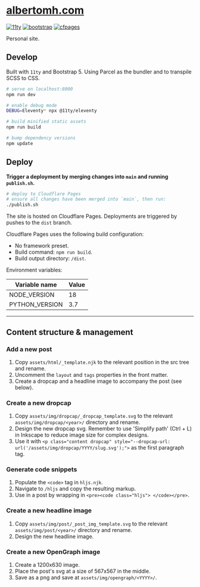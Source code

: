 # <a href="https://www.albertomh.com" target="_blank">albertomh.com</a>

[![11ty](https://img.shields.io/badge/static-ffffff?logo=eleventy&logoColor=222222)](https://github.com/11ty/eleventy/)
[![bootstrap](https://img.shields.io/badge/5-7952B3?logo=bootstrap&logoColor=white)](https://github.com/twbs/bootstrap)
[![cfpages](https://img.shields.io/badge/pages-ffffff?logo=cloudflare&logoColor=#F38020)](https://pages.cloudflare.com/)

Personal site.

## Develop

Built with `11ty` and Bootstrap 5. Using Parcel as the bundler and to transpile SCSS to CSS.  

```sh
# serve on localhost:8000
npm run dev

# enable debug mode
DEBUG=Eleventy* npx @11ty/eleventy

# build minified static assets
npm run build

# bump dependency versions
npm update
```

## Deploy

**Trigger a deployment by merging changes into `main` and running `publish.sh`.**  

```sh
# deploy to Cloudflare Pages
# ensure all changes have been merged into `main`, then run:
./publish.sh
```

The site is hosted on Cloudflare Pages. Deployments are triggered by pushes to the `dist` branch.  

Cloudflare Pages uses the following build configuration:  
- No framework preset.
- Build command: `npm run build`.
- Build output directory: `/dist`.

Environment variables:  

| Variable name  | Value       |
| -------------- | ----------- |
| NODE_VERSION   | 18          |
| PYTHON_VERSION | 3.7         |

---

## Content structure & management

### Add a new post
1. Copy `assets/html/_template.njk` to the relevant position in the src tree and rename.
1. Uncomment the `layout` and `tags` properties in the front matter.
1. Create a dropcap and a headline image to accompany the post (see below).

### Create a new dropcap
1. Copy `assets/img/dropcap/_dropcap_template.svg` to the relevant 
`assets/img/dropcap/<year>/` directory and rename.
1. Design the new dropcap svg. Remember to use 'Simplify path' (Ctrl + L) in Inkscape to reduce image size for complex designs.
1. Use it with `<p class="content dropcap" style="--dropcap-url: url('/assets/img/dropcap/YYYY/slug.svg');">` as the first paragraph tag. 

### Generate code snippets
1. Populate the `<code>` tag in `hljs.njk`.
1. Navigate to `/hljs` and copy the resulting markup.
1. Use in a post by wrapping in `<pre><code class="hljs"> </code></pre>`.

### Create a new headline image
1. Copy `assets/img/post/_post_img_template.svg` to the relevant 
`assets/img/post/<year>/` directory and rename.
1. Design the new headline image.

### Create a new OpenGraph image
1. Create a 1200x630 image.
1. Place the post's svg at a size of 567x567 in the middle.
1. Save as a png and save at `assets/img/opengraph/<YYYY>/`.
